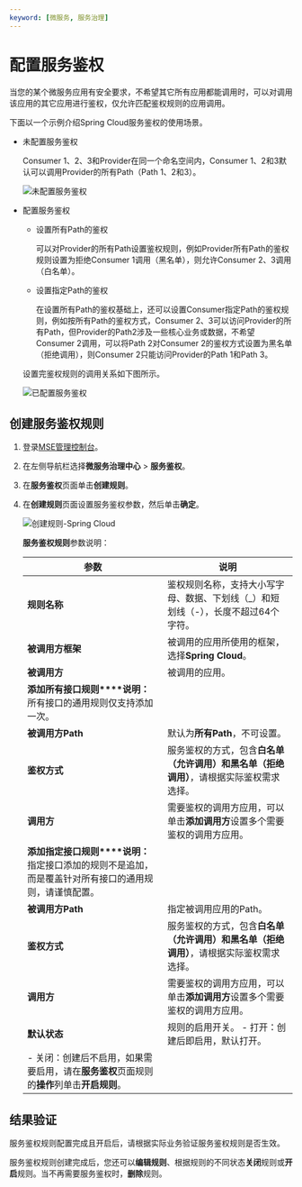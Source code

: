 ```yaml
---
keyword: [微服务, 服务治理]
---
```


# 配置服务鉴权

当您的某个微服务应用有安全要求，不希望其它所有应用都能调用时，可以对调用该应用的其它应用进行鉴权，仅允许匹配鉴权规则的应用调用。

下面以一个示例介绍Spring Cloud服务鉴权的使用场景。

-   未配置服务鉴权

    Consumer 1、2、3和Provider在同一个命名空间内，Consumer 1、2和3默认可以调用Provider的所有Path（Path 1、2和3）。

    ![未配置服务鉴权](https://static-aliyun-doc.oss-cn-hangzhou.aliyuncs.com/assets/img/zh-CN/0619132061/p87622.png)

-   配置服务鉴权

    -   设置所有Path的鉴权

        可以对Provider的所有Path设置鉴权规则，例如Provider所有Path的鉴权规则设置为拒绝Consumer 1调用（黑名单），则允许Consumer 2、3调用（白名单）。

    -   设置指定Path的鉴权

        在设置所有Path的鉴权基础上，还可以设置Consumer指定Path的鉴权规则，例如按所有Path的鉴权方式，Consumer 2、3可以访问Provider的所有Path，但Provider的Path2涉及一些核心业务或数据，不希望Consumer 2调用，可以将Path 2对Consumer 2的鉴权方式设置为黑名单（拒绝调用），则Consumer 2只能访问Provider的Path 1和Path 3。

    设置完鉴权规则的调用关系如下图所示。

    ![已配置服务鉴权](https://static-aliyun-doc.oss-cn-hangzhou.aliyuncs.com/assets/img/zh-CN/5819132061/p87624.png)


## 创建服务鉴权规则

1.  登录[MSE管理控制台](https://mse.console.aliyun.com)。

2.  在左侧导航栏选择**微服务治理中心** \> **服务鉴权**。

3.  在**服务鉴权**页面单击**创建规则**。

4.  在**创建规则**页面设置服务鉴权参数，然后单击**确定**。

    ![创建规则-Spring Cloud](https://static-aliyun-doc.oss-cn-hangzhou.aliyuncs.com/assets/img/zh-CN/0859209951/p99850.png)

    **服务鉴权规则**参数说明：

    |参数|说明|
    |--|--|
    |**规则名称**|鉴权规则名称，支持大小写字母、数据、下划线（\_）和短划线（-），长度不超过64个字符。|
    |**被调用方框架**|被调用的应用所使用的框架，选择**Spring Cloud**。|
    |**被调用方**|被调用的应用。|
    |**添加所有接口规则****说明：** 所有接口的通用规则仅支持添加一次。 |
    |**被调用方Path**|默认为**所有Path**，不可设置。|
    |**鉴权方式**|服务鉴权的方式，包含**白名单（允许调用）**和**黑名单（拒绝调用）**，请根据实际鉴权需求选择。|
    |**调用方**|需要鉴权的调用方应用，可以单击**添加调用方**设置多个需要鉴权的调用方应用。|
    |**添加指定接口规则****说明：** 指定接口添加的规则不是追加，而是覆盖针对所有接口的通用规则，请谨慎配置。 |
    |**被调用方Path**|指定被调用应用的Path。|
    |**鉴权方式**|服务鉴权的方式，包含**白名单（允许调用）**和**黑名单（拒绝调用）**，请根据实际鉴权需求选择。|
    |**调用方**|需要鉴权的调用方应用，可以单击**添加调用方**设置多个需要鉴权的调用方应用。|
    |**默认状态**|规则的启用开关。     -   打开：创建后即启用，默认打开。
    -   关闭：创建后不启用，如果需要启用，请在**服务鉴权**页面规则的**操作**列单击**开启规则**。 |


## 结果验证

服务鉴权规则配置完成且开启后，请根据实际业务验证服务鉴权规则是否生效。

服务鉴权规则创建完成后，您还可以**编辑规则**、根据规则的不同状态**关闭**规则或**开启**规则。当不再需要服务鉴权时，**删除**规则。

